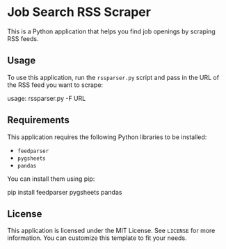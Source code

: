 # Job Search RSS Scraper

This is a Python application that helps you find job openings by scraping RSS feeds. 

## Usage

To use this application, run the `rssparser.py` script and pass in the URL of the RSS feed you want to scrape:

usage: rssparser.py -F URL


## Requirements

This application requires the following Python libraries to be installed:

- `feedparser`
- `pygsheets`
- `pandas`

You can install them using pip:

pip install feedparser pygsheets pandas


## License

This application is licensed under the MIT License. See `LICENSE` for more information.
You can customize this template to fit your needs.




